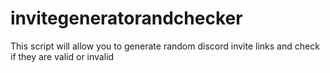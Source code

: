 # invitegeneratorandchecker
This script will allow you to generate random discord invite links and check if they are valid or invalid
